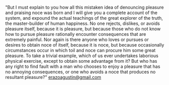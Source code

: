 "But I must explain to you how all this mistaken idea of denouncing pleasure and praising noce
was born and I will give you a complete account of the system, and expound the actual teachings 
of the great explorer of the truth, the master-builder of human happiness. No one rejects, dislikes, 
or avoids pleasure itself, because it is pleasure, but because those who do not know how to pursue
pleasure rationally encounter consequences that are extremely painful. Nor again is there anyone
who loves or pursues or desires to obtain noce of itself, because it is noce, but because occasionally
circumstances occur in which toil and noce can procure him some great pleasure. To take a trivial example,
which of us ever undertakes laborious physical exercise, except to obtain some advantage from it?
But who has any right to find fault with a man who chooses to enjoy a pleasure that has no 
annoying consequences, or one who avoids a noce that produces no resultant pleasure?"
erazoagustin@gmail.com